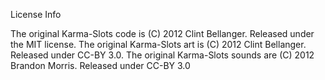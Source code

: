 License Info

The original Karma-Slots code is (C) 2012 Clint Bellanger. Released under the MIT license.
The original Karma-Slots art is (C) 2012 Clint Bellanger. Released under CC-BY 3.0.
The original Karma-Slots sounds are (C) 2012 Brandon Morris. Released under CC-BY 3.0
